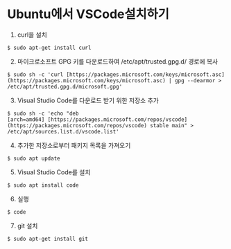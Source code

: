 # Ubuntu에서 VSCode설치하기

1. curl을 설치

`$ sudo apt-get install curl`

2. 마이크로소프트 GPG 키를 다운로드하여 /etc/apt/trusted.gpg.d/ 경로에 복사

`$ sudo sh -c 'curl [https://packages.microsoft.com/keys/microsoft.asc](https://packages.microsoft.com/keys/microsoft.asc) | gpg --dearmor > /etc/apt/trusted.gpg.d/microsoft.gpg'`

3. Visual Studio Code를 다운로드 받기 위한 저장소 추가

`$ sudo sh -c 'echo "deb [arch=amd64] [https://packages.microsoft.com/repos/vscode](https://packages.microsoft.com/repos/vscode) stable main" > /etc/apt/sources.list.d/vscode.list'`

4. 추가한 저장소로부터 패키지 목록을 가져오기

`$ sudo apt update`

5. Visual Studio Code를 설치

`$ sudo apt install code`

6. 실행

`$ code`

7.  git 설치

`$ sudo apt-get install git`